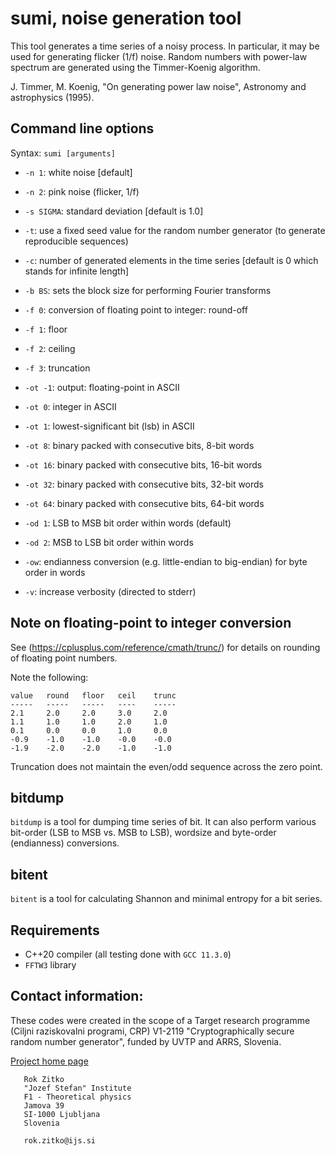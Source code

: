 # sumi, noise generation tool

This tool generates a time series of a noisy process. In particular, it may be used for generating flicker (1/f) noise.
Random numbers with power-law spectrum are generated using the Timmer-Koenig algorithm.

J. Timmer, M. Koenig, "On generating power law noise", Astronomy and astrophysics (1995).

## Command line options

Syntax: `sumi [arguments]`

- `-n 1`: white noise [default]
- `-n 2`: pink noise (flicker, 1/f)

- `-s SIGMA`: standard deviation [default is 1.0]

- `-t`: use a fixed seed value for the random number generator (to generate reproducible sequences)

- `-c`: number of generated elements in the time series [default is 0 which stands for infinite length]

- `-b BS`: sets the block size for performing Fourier transforms

- `-f 0`: conversion of floating point to integer: round-off
- `-f 1`: floor
- `-f 2`: ceiling
- `-f 3`: truncation

- `-ot -1`: output: floating-point in ASCII
- `-ot 0`: integer in ASCII
- `-ot 1`: lowest-significant bit (lsb) in ASCII
- `-ot 8`: binary packed with consecutive bits, 8-bit words
- `-ot 16`: binary packed with consecutive bits, 16-bit words
- `-ot 32`: binary packed with consecutive bits, 32-bit words
- `-ot 64`: binary packed with consecutive bits, 64-bit words

- `-od 1`: LSB to MSB bit order within words (default)
- `-od 2`: MSB to LSB bit order within words

- `-ow`: endianness conversion (e.g. little-endian to big-endian) for byte order in words

- `-v`: increase verbosity (directed to stderr)

## Note on floating-point to integer conversion

See (https://cplusplus.com/reference/cmath/trunc/) for details on rounding of floating point
numbers.

Note the following:

```
value	round	floor	ceil	trunc
-----	-----	-----	----	-----
2.1 	2.0 	2.0 	3.0 	2.0
1.1 	1.0 	1.0 	2.0 	1.0
0.1 	0.0 	0.0 	1.0 	0.0
-0.9 	-1.0 	-1.0 	-0.0 	-0.0
-1.9 	-2.0 	-2.0 	-1.0 	-1.0
```

Truncation does not maintain the even/odd sequence across the zero point.

## bitdump

`bitdump` is a tool for dumping time series of bit. It can also perform various bit-order (LSB to MSB vs. MSB to LSB), wordsize and byte-order (endianness) conversions.

## bitent

`bitent` is a tool for calculating Shannon and minimal entropy for a bit series.

## Requirements

- C++20 compiler (all testing done with `GCC 11.3.0`)
- `FFTW3` library

## Contact information:

These codes were created in the scope of a Target research programme (Ciljni raziskovalni programi, CRP) 
V1-2119 "Cryptographically secure random number generator", funded by UVTP and ARRS, Slovenia.

 [Project home page](https://www.ijs.si/ijsw/ARRSProjekti/2021/Kriptografsko%20varen%20generator%20naklju%C4%8Dnih%20%C5%A1trevil)

```
   Rok Zitko
   "Jozef Stefan" Institute
   F1 - Theoretical physics
   Jamova 39
   SI-1000 Ljubljana
   Slovenia

   rok.zitko@ijs.si
```

